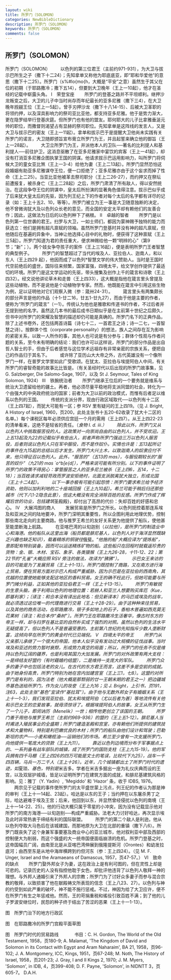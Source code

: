 ```yaml
---
layout: wiki
title: 所罗门（SOLOMON）
categories: NewBibleDictionary
description: 所罗门（SOLOMON）
keywords: 所罗门（SOLOMON）
comments: false
---
```


## 所罗门（SOLOMON）



所罗门（SOLOMON）
　　以色列的第三位君王（主前约971-931），为大卫与拔示巴所生之子（撒下十二24）；先知拿单又称他为耶底底亚，即“耶和华爱他”的意思（撒下十二25）。所罗门（s%#lo{mo{h，大概是“平安”之意）虽然生于其父在位的初期（于耶路撒冷；撒下五14），但要到大卫晚年（王上一10起），他才在圣经的记载中崭露头角。
Ⅰ　荣登宝座
　　所罗门的登基之路并不平坦顺利。继押沙龙叛变之后，大卫的儿子中当时尚存而年纪最长的亚多尼雅（撒下三4），在大卫晚年觊觎王位（王上一5起）。曾手刃押沙龙（撒下十八14-15）、后被大卫革职的将领约押，以及深具影响力的祭司亚比亚他，都支持亚多尼雅。他于是势力渐大，更在隐罗结举行登基庆筵。但所罗门也有他的盟友。耶何耶大的儿子比拿雅垂涎元帅的职位，而撒督则渴望占有显赫的祭司职位。先知拿单是这阵线的发言人，又是大卫与拔示巴的密友（王上一11起）。拿单和拔示巴于是提醒大卫他尚未实践有关所罗门的诺言，大卫随即颁旨宣布膏立所罗门为王，并且起誓来确立他的御旨（王上一28起）。
　　大卫立所罗门为王，并派他本人的卫队──著名的比利提人和基利提人──前往护卫，这消息驱散了在亚多尼雅家中宴饮的宾客（王上一41起），却没有打消亚多尼雅企图执掌王国的阴谋。他请求拔示巴运用影响力，叫所罗门将伺候大卫的童女亚比煞（王上一3-4）给他为妻（王上二13起）。所罗门显然恐怕这段婚姻有助亚多尼雅谋夺王位，便一口拒绝了；亚多尼雅亦由于这个妄求而掉了性命（王上二25）。当亚比亚他被革去祭司职分（王上二26-27），而约押又在祭坛前遭报复，被杀身亡（王上二28起）之后，所罗门肃清了所有敌人，得以安然统治。在这段争夺王位的阴谋中，皇太后所扮演的显著角色值得注意。拔示巴似乎成了后来犹大皇太后的先驱，因为列王纪上下的作者对每个太后的名字都有详尽的记录（如：王上十五2、10，等等）。所罗门被立为王一事是大卫随意独断的决定，他不曾微询犹大及以色列众长老的意见，而全国的安定太平却有赖他们的友善合作；因此，这做法为日后的以色列种下了祸根。
Ⅱ　卓越的智者
　　所罗门是以色列第一位世袭的君王。扫罗与大卫，一如士师们，都因为蒙神赐予独特的能力而获选立：他们是拥有超凡禀赋的领袖。虽然所罗门登基时并没有神的超凡禀赋，但他随后在基遍的异象中，当神让他选择心目中的礼物时，便获得了这种禀赋（王上三5起）。所罗门知道为君的责任重大，便求神赐给他一颗“明辨的心”（第9节；“新”；）。两个妓女争夺孩子的案件（王上三16起），便是表明所罗门王者智慧的典型例子。
　　所罗门的智慧超过了当代的埃及人、亚拉伯人、迦南人，和以东人（王上四29 起），他因而成了以色列*智慧文学的伟大赞助人。当时是王国时代空前绝后的盛世，国际往来频繁，国家富强，四境太平，给文学创作提供了最适切的环境。所罗门是这文学运动的先驱，带头搜集及创作上千的箴言和诗歌（王上四32）。经文说他讲论草木和走兽（王上四33），这大概是指他在箴言里头曾提及这些动植物，而不是说他是个动植物学专家。然而，他既能在箴言中引用这些生物为例，足以证明他对它们观察入微（参：箴卅24-31）。
　　箴言里头有两集颇长的部分声言是他的作品（十1-廿二16，廿五1-廿九27），而由于他是主要的作者，便称为“所罗门的箴言”（一1）。传统认为他也是雅歌和传道书的作者，不过后者并无提到他的名字。虽然这几本书的最后成书日期似乎是在主前第十世纪之后颇久，但书中对所罗门的荣耀及智慧的描述却仍可能是真确的。所罗门名下的正典作品，除了上述书卷外，还包括两首诗篇（诗七十二，一首君王之诗；诗一二七，一首智慧之诗）。按群体个性（corporate
personality）的想法，族人之间存在互为影响的紧密关系，以致一人所作的事，其他人也可说是有分参与；群体个性观与作者问题的关系，至今未有明确的结论：我们也许可以这样说，所罗门的部分作品是出自哲人智士的手，但由于后者感觉与这位学术远祖存有非常亲密的宗族关系，便把自己的作品归于其名下。
　　或许除了亚历山大大帝之外，古代英雄没有一个像所罗门一样，在普罗文学里如此广受歌颂。在犹太、亚拉伯与埃提阿伯人中间，有关所罗门的睿智奇能的故事比比皆是。（有关圣经时代以后出现的所罗门故事集，见 G. Salzberger, Die Salomo-Sage, 1907，以及 St J. Seymour, Tales of King Solomon, 1924）
Ⅲ　铁腕统治者
　　所罗门继承王位后的一个要务就是维系与统治大卫遗留给他的疆土。再者，他必须尽量平稳地将支派同盟的社会，转化为一个由强大的中央政府统治的国家；前者为大卫以前的政治模式，而惟有后者足以维系以色列的王国。
　　传统的支派分界，现由行政区域取代──以色列有十二区（王上四7起），而犹大可能有一区；参 RSV 里有疑问的王上四19。（见 J. Bright, A History of Israel, 1960，页200，此处主张书十五20-62收录了犹大十二区的名单。）每个课税区每年必须供应宫廷一个月的需用（王上四7）。从王上四22-23的清单看来，这绝不是轻省的责任。（*食物 I. d. iii.）
　　除此以外，所罗门又从以色列人中挑取服苦役的人。这政策对一向崇尚自由的以色列人，并不受欢迎。王上五13起及九22的记载似乎有些出入，前者声称所罗门强迫三万以色列人服苦役，后者则说以色列人只在军中服役，而不是作奴仆。实情也许是：五13起所记的事件在九15起的总结以后才发生。所罗门大兴土木，以致迦南人的奴隶应付不来，他只得征召以色列人。此外，“服苦的”（五13的 mas），与服役期较长的“服苦的奴仆”（九21的 mas `o^b[e{d[），严格来说可能有所分别。以下的事件证明了所罗门的政策不得民心：掌管服苦之人的亚多尼兰被杀（王上四6，五14，十二18）；当百姓请求减轻苛政而罗波安拒绝时，北面支派脱离犹大独立，形成北国（王上十二4起）。
　　以下一事亦极有可能引起怨愤：所罗门要求希兰给予经济资助，他则以加利利地的二十座城回报（王上九10起）。希兰可能于稍后归还那些城市（代下八1-2隐含此意），但这大概没有完全消除百姓的反感。所罗门作成了辉耀后世的功业，包括建筑*圣殿殿}，却付出了高昂的代价：失却百姓的好感和忠心。
Ⅳ　大展鸿图的商人
　　发展贸易是所罗门之所长。以色列扼控着那连系埃及和亚洲之间的陆地要冲，所罗门深明其重要性，所以企图利用此地理优势，控制那些南北走向的主要商路。他与推罗王希兰的友好关系更为他提供了船队，使他甚至能垄断海上航路。
　　在亚喀巴湾的以旬迦别（*以拉他），是所罗门的制造业中心和海港。他的船队从这里出海（船员都是腓尼基人，以色列人对于海洋显然既缺乏兴趣也缺乏知识），载着精炼的铜驶往*俄斐。“*他施的船”大概应译为“提炼船”，意即配有特别装备，因而可以运送精炼矿物的船。这些船只在回程时就载返珍贵的货物：金、银、木材、宝石、象牙、各类猿猴（王上九26-28，十11-12、22；第22节的“孔雀”大概应照 RSV 旁注的做法，改译为“狒狒”）。
　　*示巴女王来访的目的可能是为了发展贸易（王上十1-13）。所罗门既控制了商路，又在南方进行海上贸易，便在贸易方面对示巴人构成严重威胁，因为示巴是在亚拉伯的西南角，其优越的位置使她能够支配这地区的香料贸易。女王的确不枉此行，但她可能要与所罗门摊分利益，正如其他的亚拉伯君王一样（王上十13-15）。
　　所罗门有敏锐的生意头脑，善于利用以色列的地理位置：若赫人和亚兰人想要购买库厄（Kue，即基利家）；〔译注：和合本没有译出此地名：但见新译本〕的马匹或埃及的战车，就必须透过这位唯一的代理商进行交易（王上十28-29）。由于这种种来往贸易，以及其他的商务活动，在耶路撒冷，银子多如地上的石子，香柏木普遍如西克莫无花果树〔译注：和合本作“桑树”〕。所罗门王在耶路撒冷生活奢华，像古时东方的帝王一样，却与扫罗在基比亚的自然朴实成了强烈的对照。虽然以色列的生活水平无疑提高了，但以色列人不是普遍受惠的。主前第八世纪的先知指斥少数人垄断财富，这倾向早在所罗门的黄金时代已见端倪。
Ⅴ　四境太平的帝王
　　所罗门从父亲那儿承继了一个很大的帝国，他本人似乎没有发动过大规模的征伐战事。当时埃及和亚述的势力暂时衰颓，形成势力真空的局面；所以，所罗门的任务不仅是维持以色列辽阔的疆界，也是利用其国力大加发展。所罗门的对外政策有两大支柱：一是缔结友好盟约（有时藉婚约结盟），二是维持一支庞大的军队。
　　所罗门众多的妻子中也包括法老的女儿。在古代的东方君王而言，这差不多是空前的成就。由于她身份高贵，所罗门特别为她在宫内加建宫室（王上三1，七8）。这盟约对所罗门是有利的，因为法老（他大概是那颓弱的廿一王朝末期的君王之一）把边疆城市基色送给所罗门，作为女儿的妆奁（王上九16；见 J. Bright，上引书，页191，注63，此处主张“基色”宜读作“基拉耳”）。由于他与无数外邦女子有婚姻关系（王上十一1-3），我们发现亚拉伯、犹太和埃提阿伯（尤以后者为甚）等地流传有关他和*示巴女王的恋爱故事，就毋须惊讶了。根据埃提阿伯人的故事，女王从所罗门生了一个儿子，即闵讷历（Menelik）一世；相传他更创立了该国的王朝。
　　所罗门善于用他与推罗王希兰（主前约969-936）的盟约（王上五1-12）。腓尼基人当时甫进入殖民事业的全盛期；所罗门建造圣殿和宫室，亦有赖他们所提供的建筑技术和大量物料，特别是利巴嫩优良的木材；所罗门的船队由他们设计和驾驶；巴勒斯坦的农产──小麦和橄榄油──运销他们的市场。希兰至少曾有一次支援所罗门，向他提供一笔庞大的贷款（王上九11）。
　　靠近以色列边境而分布于军事据点上的、一系列备有战车部队的城镇，成了所罗门的国防支柱（王上九15-19）。他的军兵拥有四千马棚（王上四26的四万可能是文士的笔误，比较代下九25），战车一千四百辆，马兵一万二千人（王上十26）。近年，几个城镇都出土了所罗门时代的遗迹，如*夏琐、*基色，特别是*米吉多。学者在米吉多掘出一座为礼仪庆典而设的王宫，以及双层护城墙，皆足以证明所罗门在建筑方面的成就，和腓尼基建筑风格的影响。见：雅丁（Y. Yadin）, 'Megiddo' 和 'Hazor' 条，收于 IDBS,
1976。
　　两宗见于记载的事件使所罗门的太平盛世蒙上污点，列王纪的作者认为那是神的审判（王上十一14起、23起）。哈达是以东的王子；当约押在以东屠杀男丁之际，哈达避难于埃及王宫；后来，他回到以东，并显然曾经侵扰以色列的南境（王上十一14-22、25）。他的行动大概只属于零星的小冲突，因为没有记载显示他对所罗门的南方海港──以旬迦别──构成严重威胁。法老大力讨好哈达，再次显示埃及此时非常热衷于缔结有利的国际联盟。
　　所罗门的第二个敌人是利逊。他从以色列夺取大马色后在该城建国，而那地原为大卫在北部的重镇（撒下八6）。所罗门既丧失了这个身兼军事要塞及商业中心的亚兰城市，他对叙利亚中部及西部的控制便大为削弱，而这个强盛的大一统帝国便面临崩溃的危机。所罗门登基之时，这帝国幅员广阔，由南至北是从亚喀巴湾伸展到俄隆提斯河（Orontes）和幼发拉底河；由西至东是从地中海岸横跨到约但河东（参：王上四24）。（见 M. F. Unger, Israel and the Aramaeans of Damascus,
1957，页47-57。）
Ⅵ　致命的缺点
　　所罗门娶外邦女子为妻，这在政治上是有利可图的，但在灵性上却是可悲的。记录历史的人没有指控他耽于女色，却批评他违背了以色列人敬拜一神的理想。与外邦人通婚引来了外邦人的宗教；所罗门为了讨好众多妻子而参与混合宗教的敬拜，以致损害了他在献殿祷文所表现的信念（王上八23、27）。以色列与神的约受到如此严重的破坏，神不能不施行惩戒。不过，神因为给了大卫应许，便不在所罗门有生之年惩戒他。然而，王的苛捐重税和徭役引致百姓不满；到了他的儿子罗波安继位时，民怨的种子终于结出了苦涩的恶果（王上十一1-13）。
　


图　所罗门治下的地方行政区


图　在耶路撒冷的所罗门宫殿平面草图


图　所罗门时代的贸易路线
　
　　书目：C. H. Gordon, The World of the Old Testament, 1958，页180-9; A. Malamat, 'The
Kingdom of David and Solomon in its Contact with Egypt and Aram Naharaim', BA 21, 1958，页96-102; J. A. Montgomery, ICC, Kings,
1951，页67-248; M. Noth, The History of
Israel, 1958，页201-23; J. Gray, I and II Kings
2, 1970; J. M. Myers, 'Solomon', in IDB,
4，页399-408; D. F. Payne, 'Solomon', in NIDNTT 3，页605-7。
D.A.H.




